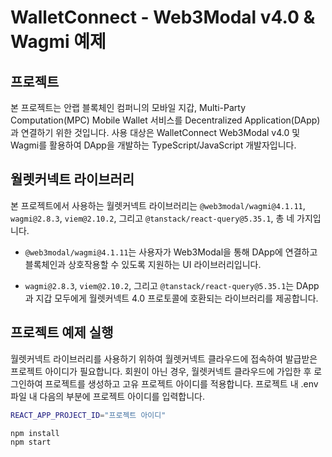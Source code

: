 # WalletConnect - Web3Modal v4.0 & Wagmi 예제

## 프로젝트

본 프로젝트는 안랩 블록체인 컴퍼니의 모바일 지갑, Multi-Party Computation(MPC) Mobile Wallet 서비스를 Decentralized Application(DApp)과 연결하기 위한 것입니다. 사용 대상은 WalletConnect Web3Modal v4.0 및 Wagmi를 활용하여 DApp을 개발하는 TypeScript/JavaScript 개발자입니다.

## 월렛커넥트 라이브러리

본 프로젝트에서 사용하는 월렛커넥트 라이브러리는 `@web3modal/wagmi@4.1.11`, `wagmi@2.8.3`, `viem@2.10.2`, 그리고 `@tanstack/react-query@5.35.1`, 총 네 가지입니다.

- `@web3modal/wagmi@4.1.11`는 사용자가 Web3Modal을 통해 DApp에 연결하고 블록체인과 상호작용할 수 있도록 지원하는 UI 라이브러리입니다.

- `wagmi@2.8.3`, `viem@2.10.2`, 그리고 `@tanstack/react-query@5.35.1`는 DApp과 지갑 모두에게 월렛커넥트 4.0 프로토콜에 호환되는 라이브러리를 제공합니다.

## 프로젝트 예제 실행

월렛커넥트 라이브러리를 사용하기 위하여 월렛커넥트 클라우드에 접속하여 발급받은 프로젝트 아이디가 필요합니다. 회원이 아닌 경우, 월렛커넥트 클라우드에 가입한 후 로그인하여 프로젝트를 생성하고 고유 프로젝트 아이디를 적용합니다. 프로젝트 내 .env 파일 내 다음의 부분에 프로젝트 아이디를 입력합니다.

```bash
REACT_APP_PROJECT_ID="프로젝트 아이디"
```

```bash
npm install
npm start
```
